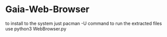 # Gaia-Web-Browser
to install to the system 
just pacman -U command
to run the extracted files
use python3 WebBrowser.py
